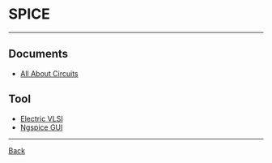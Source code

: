 # SPICE

---

## Documents

- [All About Circuits](https://www.allaboutcircuits.com/textbook/reference/chpt-7/introduction-to-spice/)

## Tool

- [Electric VLSI](http://engredu.com/docs/electric-vlsi-installation/)
- [Ngspice GUI](https://ngspice.sourceforge.io/download.html)

---

[Back](./../Compiler.md)
